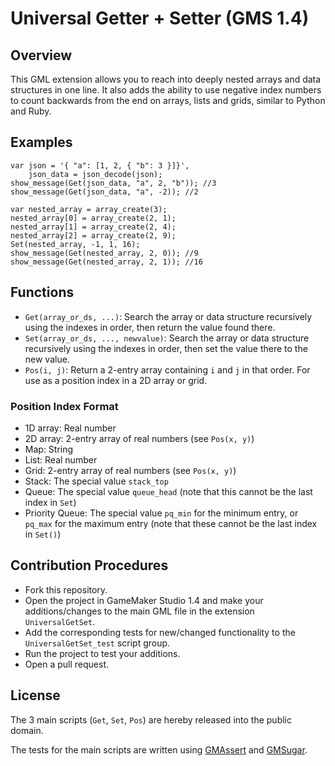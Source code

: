 # Universal Getter + Setter (GMS 1.4)

## Overview

This GML extension allows you to reach into deeply nested arrays and data structures in one line. It also adds the ability to use negative index numbers to count backwards from the end on arrays, lists and grids, similar to Python and Ruby.

## Examples

```
var json = '{ "a": [1, 2, { "b": 3 }]}',
    json_data = json_decode(json);
show_message(Get(json_data, "a", 2, "b")); //3
show_message(Get(json_data, "a", -2)); //2
```

```
var nested_array = array_create(3);
nested_array[0] = array_create(2, 1);
nested_array[1] = array_create(2, 4);
nested_array[2] = array_create(2, 9);
Set(nested_array, -1, 1, 16);
show_message(Get(nested_array, 2, 0)); //9
show_message(Get(nested_array, 2, 1)); //16
```

## Functions

- `Get(array_or_ds, ...)`: Search the array or data structure recursively using the indexes in order, then return the value found there.
- `Set(array_or_ds, ..., newvalue)`: Search the array or data structure recursively using the indexes in order, then set the value there to the new value.
- `Pos(i, j)`: Return a 2-entry array containing `i` and `j` in that order. For use as a position index in a 2D array or grid.

### Position Index Format

- 1D array: Real number
- 2D array: 2-entry array of real numbers (see `Pos(x, y)`)
- Map: String
- List: Real number
- Grid: 2-entry array of real numbers (see `Pos(x, y)`)
- Stack: The special value `stack_top`
- Queue: The special value `queue_head` (note that this cannot be the last index in `Set`)
- Priority Queue: The special value `pq_min` for the minimum entry, or `pq_max` for the maximum entry (note that these cannot be the last index in `Set()`)

## Contribution Procedures

- Fork this repository.
- Open the project in GameMaker Studio 1.4 and make your additions/changes to the main GML file in the extension `UniversalGetSet`.
- Add the corresponding tests for new/changed functionality to the `UniversalGetSet_test` script group.
- Run the project to test your additions.
- Open a pull request.

## License

The 3 main scripts (`Get`, `Set`, `Pos`) are hereby released into the public domain.

The tests for the main scripts are written using [GMAssert](https://github.com/dicksonlaw583/gmassert) and [GMSugar](https://github.com/dicksonlaw583/gmsugar).